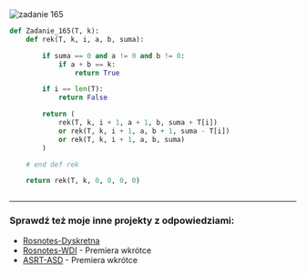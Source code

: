 <picture>
  <source srcset="../../srt/zbior_zadan/165.png" media="(prefers-color-scheme: light)">
  <source srcset="../../srt/zbior_zadan/black_165.png" media="(prefers-color-scheme: dark)">
  <img src="../../srt/zbior_zadan/black_165.png" alt="zadanie 165">
</picture>

```python
def Zadanie_165(T, k):
    def rek(T, k, i, a, b, suma):

        if suma == 0 and a != 0 and b != 0:
            if a + b == k:
                return True

        if i == len(T):
            return False

        return (
            rek(T, k, i + 1, a + 1, b, suma + T[i])
            or rek(T, k, i + 1, a, b + 1, suma - T[i])
            or rek(T, k, i + 1, a, b, suma)
        )

    # end def rek

    return rek(T, k, 0, 0, 0, 0)



```

---
### Sprawdź też moje inne projekty z odpowiedziami:
- [Rosnotes-Dyskretna](https://github.com/kamilGie/Rosnotes-Dyskretna)
- [Rosnotes-WDI](https://github.com/kamilGie/Rosnotes-WDI) - Premiera wkrótce
- [ASRT-ASD](https://github.com/kamilGie/Rosnotes-Dyskretna) - Premiera wkrótce
